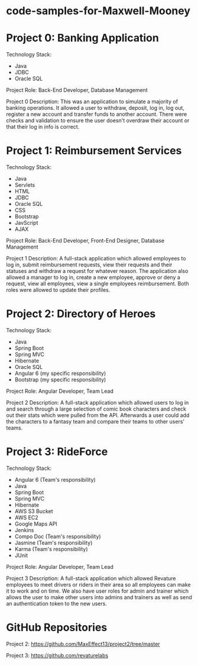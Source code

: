 # code-samples-for-Maxwell-Mooney

# Project 0: Banking Application
Technology Stack:
- Java
- JDBC
- Oracle SQL

Project Role: Back-End Developer, Database Management

Project 0 Description:
This was an application to simulate a majority of banking operations.  It allowed a user to withdraw, deposit, log in, log out, register a new account and transfer funds to another account.  There were checks and validation to ensure the user doesn't overdraw their account or that their log in info is correct.


# Project 1: Reimbursement Services
Technology Stack:
- Java
- Servlets
- HTML
- JDBC
- Oracle SQL
- CSS
- Bootstrap
- JavScript
- AJAX

Project Role: Back-End Developer, Front-End Designer, Database Management

Project 1 Description:
A full-stack application which allowed employees to log in, submit reimbursement requests, view their requests and their statuses and withdraw a request for whatever reason.  The application also allowed a manager to log in, create a new employee, approve or deny a request, view all employees, view a single employees reimbursement.  Both roles were allowed to update their profiles.


# Project 2: Directory of Heroes
Technology Stack:
- Java
- Spring Boot
- Spring MVC
- Hibernate
- Oracle SQL
- Angular 6 (my specific responsibility)
- Bootstrap (my specific responsibility)

Project Role: Angular Developer, Team Lead

Project 2 Description:
A full-stack application which allowed users to log in and search through a large selection of comic book characters and check out their stats which were pulled from the API.  Afterwards a user could add the characters to a fantasy team and compare their teams to other users' teams.


# Project 3: RideForce
Technology Stack:
- Angular 6 (Team's responsibility)
- Java
- Spring Boot
- Spring MVC
- Hibernate
- AWS S3 Bucket
- AWS EC2
- Google Maps API
- Jenkins
- Compo Doc (Team's responsibility)
- Jasmine (Team's responsibility)
- Karma (Team's responsibility)
- JUnit

Project Role: Angular Developer, Team Lead

Project 3 Description: 
A full-stack application which allowed Revature employees to meet drivers or riders in their area so all employees can make it to work and on time.  We also have user roles for admin and trainer which allows the user to make other users into admins and trainers as well as send an authentication token to the new users.  


# GitHub Repositories
Project 2: https://github.com/MaxEffect13/project2/tree/master

Project 3: https://github.com/revaturelabs
